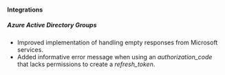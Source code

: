 
#### Integrations
##### Azure Active Directory Groups
- Improved implementation of handling empty responses from Microsoft services.
- Added informative error message when using an *authorization_code* that lacks permissions to create a *refresh_token*. 
